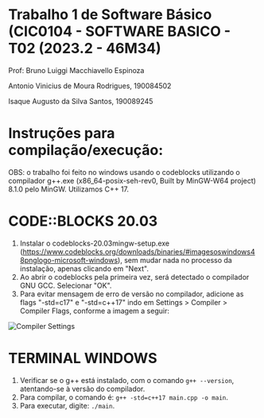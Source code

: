 # Trabalho 1 de Software Básico (CIC0104 - SOFTWARE BASICO - T02 (2023.2 - 46M34)
Prof: Bruno Luiggi Macchiavello Espinoza

Antonio Vinicius de Moura Rodrigues, 190084502

Isaque Augusto da Silva Santos, 190089245

# Instruções para compilação/execução:
OBS: o trabalho foi feito no windows usando o codeblocks utilizando o compilador g++.exe (x86_64-posix-seh-rev0, Built by MinGW-W64 project) 8.1.0 pelo MinGW.
Utilizamos C++ 17.

# CODE::BLOCKS 20.03
1. Instalar o codeblocks-20.03mingw-setup.exe (https://www.codeblocks.org/downloads/binaries/#imagesoswindows48pnglogo-microsoft-windows), sem mudar nada no processo da instalação, apenas clicando em "Next".
2. Ao abrir o codeblocks pela primeira vez, será detectado o compilador GNU GCC. Selecionar "OK".
3. Para evitar mensagem de erro de versão no compilador, adicione as flags "-std=c17" e "-std=c++17" indo em Settings > Compiler > Compiler Flags, conforme a imagem a seguir:

![Compiler Settings](https://drive.google.com/uc?export=view&id=1droauMWWHUefOvngrm2W97Klhb5NmcDD)

# TERMINAL WINDOWS
1. Verificar se o g++ está instalado, com o comando ``g++ --version``, atentando-se à versão do compilador.
2. Para compilar, o comando é: ``g++ -std=c++17 main.cpp -o main``.
3. Para executar, digite: ``./main``.

